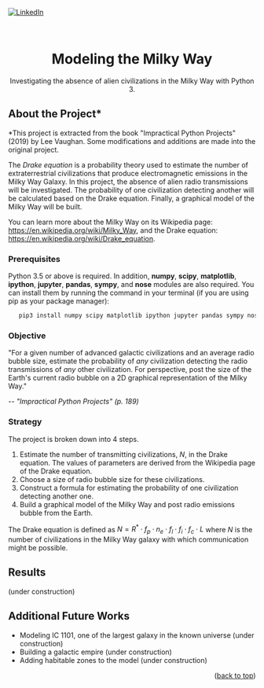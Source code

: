<a name="readme-top"></a>

[![LinkedIn][linkedin-shield]][linkedin-url]

<!-- PROJECT TITLE -->
<br />
<div align="center">

<h1 align="center">Modeling the Milky Way</h1>

  <p align="center">
    Investigating the absence of alien civilizations in the Milky Way with Python 3.
    <br />
  </p>
</div>

<!-- TABLE OF CONTENTS -->



<!-- ABOUT THE PROJECT -->
## About the Project*

*This project is extracted from the book "Impractical Python Projects" (2019) by Lee Vaughan. Some modifications and additions are made into the original project.

The *Drake equation* is a probability theory used to estimate the number of extraterrestrial civilizations that produce electromagnetic emissions in the Milky Way Galaxy. In this project, the absence of alien radio transmissions will be investigated. The probability of one civilization detecting another will be calculated based on the Drake equation. Finally, a graphical model of the Milky Way will be built.

You can learn more about the Milky Way on its Wikipedia page: https://en.wikipedia.org/wiki/Milky_Way, and the Drake equation: https://en.wikipedia.org/wiki/Drake_equation.

### Prerequisites

Python 3.5 or above is required. In addition, **numpy**, **scipy**, **matplotlib**, **ipython**, **jupyter**, **pandas**, **sympy**, and **nose** modules are also required. You can install them by running the command in your terminal (if you are using pip as your package manager):

```sh
   pip3 install numpy scipy matplotlib ipython jupyter pandas sympy nose
```

### Objective

"For a given number of advanced galactic civilizations and an average radio bubble size, estimate the probability of *any* civilization detecting the radio transmissions of *any* other civilization. For perspective, post the size of the Earth's current radio bubble on a 2D graphical representation of the Milky Way."

-- <cite>"Impractical Python Projects" (p. 189)</cite>

### Strategy

The project is broken down into 4 steps.

1. Estimate the number of transmitting civilizations, $N$, in the Drake equation. The values of parameters are derived from the Wikipedia page of the Drake equation.
2. Choose a size of radio bubble size for these civilizations.
3. Construct a formula for estimating the probability of one civilization detecting another one.
4. Build a graphical model of the Milky Way and post radio emissions bubble from the Earth.

The Drake equation is defined as $N = R^*\cdot f_p \cdot n_e \cdot f_l \cdot f_i \cdot f_c \cdot L$ where  $N$ is the number of civilizations in the Milky Way galaxy with which communication might be possible.


## Results

(under construction)

## Additional Future Works

- Modeling IC 1101, one of the largest galaxy in the known universe (under construction)
- Building a galactic empire (under construction)
- Adding habitable zones to the model (under construction)





<p align="right">(<a href="#readme-top">back to top</a>)</p>

<!-- MARKDOWN LINKS & IMAGES -->
<!-- https://www.markdownguide.org/basic-syntax/#reference-style-links -->
[linkedin-shield]: https://img.shields.io/badge/-LinkedIn-black.svg?style=for-the-badge&logo=linkedin&colorB=555
[linkedin-url]: https://www.linkedin.com/in/colin-z/
